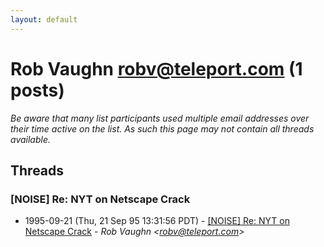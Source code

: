 ```yaml
---
layout: default
---
```


# Rob Vaughn <robv@teleport.com> (1 posts)

_Be aware that many list participants used multiple email addresses over their time active on the list. As such this page may not contain all threads available._

## Threads

### [NOISE] Re: NYT on Netscape Crack
+ 1995-09-21 (Thu, 21 Sep 95 13:31:56 PDT) - [[NOISE] Re: NYT on Netscape Crack](/archive/1995/09/e2c0bb2222b27bf5f7b275b6d0b1bc68c9cb445f57f3529d48c25795f7ab09da) - _Rob Vaughn \<robv@teleport.com\>_

